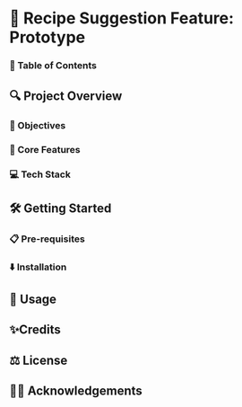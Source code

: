 # 🍲 Recipe Suggestion Feature: Prototype

### 📖 Table of Contents

## 🔍 Project Overview

### 🎯 Objectives

### 🌱 Core Features

### 💻 Tech Stack

## 🛠️ Getting Started

### 📋 Pre-requisites

### ⬇️ Installation

## 📱 Usage

## ✨Credits

## ⚖️ License

## 🙌🏼 Acknowledgements